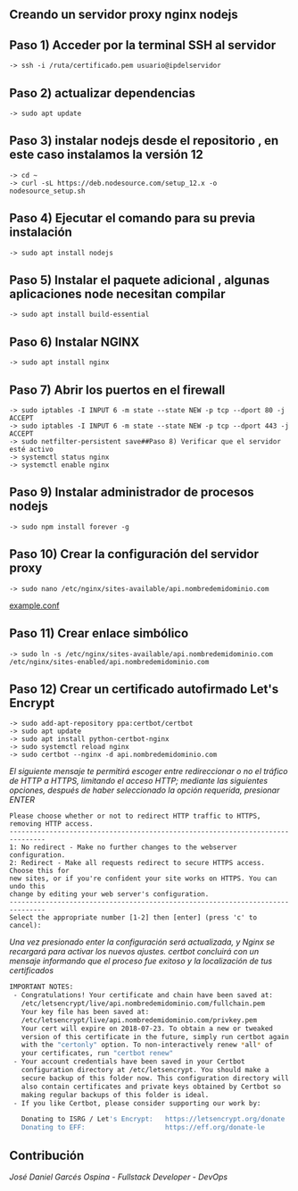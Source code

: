 ## Creando un servidor proxy nginx nodejs

## Paso 1) Acceder por la terminal SSH al servidor

    -> ssh -i /ruta/certificado.pem usuario@ipdelservidor


## Paso 2) actualizar dependencias 
	-> sudo apt update
## Paso 3) instalar nodejs desde el repositorio , en este caso instalamos la versión 12
	-> cd ~
	-> curl -sL https://deb.nodesource.com/setup_12.x -o nodesource_setup.sh
## Paso 4) Ejecutar el comando para su previa instalación 
	-> sudo apt install nodejs
## Paso 5) Instalar el paquete adicional , algunas aplicaciones node necesitan compilar
	-> sudo apt install build-essential
## Paso 6) Instalar NGINX 
	-> sudo apt install nginx
## Paso 7) Abrir los puertos en el firewall
	-> sudo iptables -I INPUT 6 -m state --state NEW -p tcp --dport 80 -j ACCEPT
	-> sudo iptables -I INPUT 6 -m state --state NEW -p tcp --dport 443 -j ACCEPT
	-> sudo netfilter-persistent save##Paso 8) Verificar que el servidor esté activo 
 	-> systemctl status nginx
	-> systemctl enable nginx
## Paso 9) Instalar administrador de procesos nodejs
	-> sudo npm install forever -g
## Paso 10) Crear la configuración del servidor proxy 
    -> sudo nano /etc/nginx/sites-available/api.nombredemidominio.com
 
[example.conf](docs/CONTRIBUTING.md)

## Paso 11) Crear enlace simbólico  
    -> sudo ln -s /etc/nginx/sites-available/api.nombredemidominio.com /etc/nginx/sites-enabled/api.nombredemidominio.com

## Paso 12) Crear un certificado autofirmado Let's Encrypt
    -> sudo add-apt-repository ppa:certbot/certbot
    -> sudo apt update
    -> sudo apt install python-certbot-nginx
    -> sudo systemctl reload nginx
    -> sudo certbot --nginx -d api.nombredemidominio.com
*El siguiente mensaje te permitirá escoger entre redireccionar o no el tráfico de HTTP a HTTPS, limitando el acceso HTTP; mediante las siguientes opciones, después de haber seleccionado la opción requerida, presionar ENTER*
```
Please choose whether or not to redirect HTTP traffic to HTTPS, removing HTTP access.
-------------------------------------------------------------------------------
1: No redirect - Make no further changes to the webserver configuration.
2: Redirect - Make all requests redirect to secure HTTPS access. Choose this for
new sites, or if you're confident your site works on HTTPS. You can undo this
change by editing your web server's configuration.
-------------------------------------------------------------------------------
Select the appropriate number [1-2] then [enter] (press 'c' to cancel):
```
*Una vez presionado enter la configuración será actualizada, y Nginx se recargará para activar los nuevos ajustes. certbot concluirá con un mensaje informando que el proceso fue exitoso y la localización de tus certificados*

```sh
IMPORTANT NOTES:
 - Congratulations! Your certificate and chain have been saved at:
   /etc/letsencrypt/live/api.nombredemidominio.com/fullchain.pem
   Your key file has been saved at:
   /etc/letsencrypt/live/api.nombredemidominio.com/privkey.pem
   Your cert will expire on 2018-07-23. To obtain a new or tweaked
   version of this certificate in the future, simply run certbot again
   with the "certonly" option. To non-interactively renew *all* of
   your certificates, run "certbot renew"
 - Your account credentials have been saved in your Certbot
   configuration directory at /etc/letsencrypt. You should make a
   secure backup of this folder now. This configuration directory will
   also contain certificates and private keys obtained by Certbot so
   making regular backups of this folder is ideal.
 - If you like Certbot, please consider supporting our work by:

   Donating to ISRG / Let's Encrypt:   https://letsencrypt.org/donate
   Donating to EFF:                    https://eff.org/donate-le
```

Contribución
----

*José Daniel Garcés Ospina - Fullstack Developer - DevOps*
